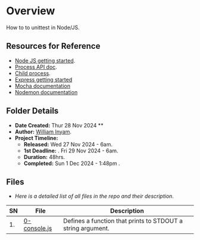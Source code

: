 # Overview #
How to to unittest in Node/JS.

## Resources for Reference ##
- [Node JS getting started](https://nodejs.org/en/learn/getting-started/introduction-to-nodejs).
- [Process API doc](https://www.typescriptlang.org/docs/handbook/2/everyday-types.html).
- [Child process](https://nodejs.org/api/child_process.html).
- [Express getting started](https://expressjs.com/en/starter/installing.html)
- [Mocha documentation](https://mochajs.org/)
- [Nodemon documentation](https://github.com/remy/nodemon#nodemon)


## Folder Details ###
- **Date Created:** Thur 28 Nov 2024 **
- **Author:** [William Inyam](https.//github.com/thecypherzen).
- **Project Timeline:**
  - **Released:** Wed 27 Nov 2024 - 6am.
  - **1st Deadline:** . Fri 29 Nov 2024 - 6am.
  - **Duration:** 48hrs.
  - **Completed:** Sun 1 Dec 2024 - 1:48pm . <br/>




## Files ###
- *Here is a detailed list of all files in the repo and their description*.

| SN | File                         | Description                                         |
|----|------------------------------|-----------------------------------------------------|
| 1. | [0-console.js]() | Defines a function that prints to STDOUT a string argument. |

